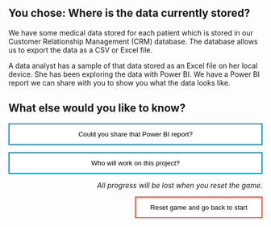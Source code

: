 <style>
.button  {
  border: none;
  color: black;
  width: 100%;
  padding: 12px 28px;
  background-color: white;
  border: 2px solid #008CBA;
  transition-duration: 0.4s;
}
.button:hover  {
  background-color: #008CBA;
  color: white; 
  border: 2px solid #008CBA;
}
.resetbutton  {
  border: none;
  color: black;
  float: right;
  padding: 12px 28px;
  background-color: white;
  border: 2px solid #f44336;
  transition-duration: 0.4s;
}
.resetbutton:hover  {
  background-color: #f44336;
  color: white; 
  border: 2px solid #f44336;
}
</style>

## You chose: Where is the data currently stored?

We have some medical data stored for each patient which is stored in our Customer Relationship Management (CRM) database. The database allows us to export the data as a CSV or Excel file. 

A data analyst has a sample of that data stored as an Excel file on her local device. She has been exploring the data with Power BI. We have a Power BI report we can share with you to show you what the data looks like.

## What else would you like to know?

<button class="button" onclick="window.location.href='explore/03';">Could you share that Power BI report?</button>

<button class="button" onclick="window.location.href='explore/04';">Who will work on this project?</button>

<p style="text-align:right;"><i>All progress will be lost when you reset the game.</i></p>

<button class="resetbutton" onclick="window.location.href='https://microsoftlearning.github.io/mslearn-aml-design/';">Reset game and go back to start</button>
